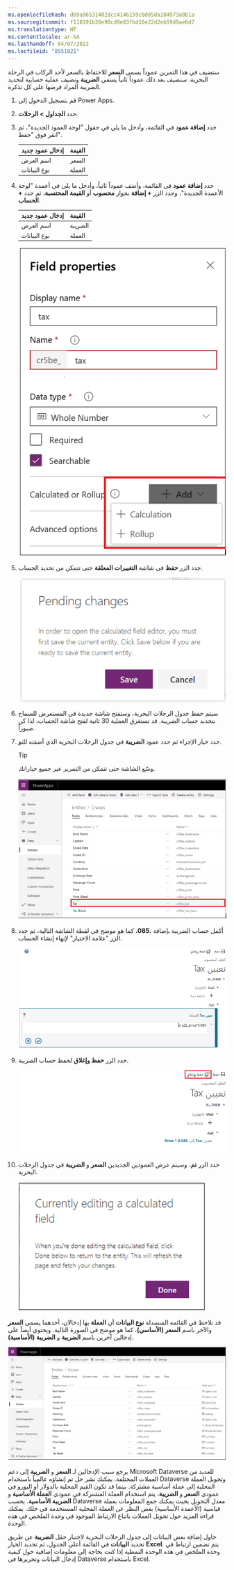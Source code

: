 ```yaml
---
ms.openlocfilehash: db9a96531402dcc4146159c8d05da184973a8b1a
ms.sourcegitcommit: f118191b20e90cd9e83fbd16e22d2eb59d9ae6d7
ms.translationtype: HT
ms.contentlocale: ar-SA
ms.lasthandoff: 04/07/2022
ms.locfileid: "8551921"
---
```

ستضيف في هذا التمرين عموداً يسمى **السعر** للاحتفاظ بالسعر لأحد الركاب في الرحلة البحرية. ستضيف بعد ذلك عموداً ثانياً يسمى **الضريبة** وتضيف عملية حسابية لتحديد الضريبة المراد فرضها على كل تذكرة.

1.  قم بتسجيل الدخول إلى Power Apps.

2.  حدد **الجداول > الرحلات**.

3.  حدد **إضافة عمود** في القائمة، وأدخل ما يلي في حقول "لوحة العمود الجديدة"، ثم انقر فوق "حفظ".

    | إدخال عمود جديد | القيمة    |
    |-----------------|----------|
    | اسم العرض    | السعر    |
    | نوع البيانات       | العملة |

4.  حدد **إضافة عمود** في القائمة، وأضف عموداً ثانياً، وأدخل ما يلي في أعمدة "لوحة الأعمدة الجديدة"، وحدد الزر **+ إضافة** بجوار **محسوب** أو **القيمة المحتسبة**، ثم حدد **+ الحساب**.

    | إدخال عمود جديد | القيمة    |
    |-----------------|----------|
    | اسم العرض    | الضريبة      |
    | نوع البيانات       | العملة |

    ![لقطه شاشه لإضافة عمود باستخدام الزر "+ الحساب".](../media/Module_3_-_Unit_4_Lab_-_Image_1.png)

5.  حدد الزر **حفظ** في شاشة **التغييرات المعلقة** حتى تتمكن من تحديد الحساب.

    ![لقطه للزر حفظ على شاشة التغييرات المعلقة.](../media/Module_3_-_Unit_4_Lab_-_Image_2.png)

6.  سيتم حفظ جدول الرحلات البحرية، وستفتح شاشة جديدة في المستعرض للسماح بتحديد حساب الضريبة. قد تستغرق العملية 30 ثانية لفتح شاشة الحساب، لذا كن صبوراً.

7.  حدد خيار الإجراء ثم حدد عمود **الضريبة** في جدول الرحلات البحرية الذي أضفته للتو.

    > [!TIP]
    > وسّع الشاشة حتى تتمكن من التمرير عبر جميع خياراتك.

    ![لقطة شاشة لخيار الإجراء مع تحديد عمود الضريبة.](../media/Module_3_-_Unit_4_Lab_-_Image_3.png)

8.  أكمل حساب الضريبة بإضافة **.085**، كما هو موضح في لقطة الشاشة التالية، ثم حدد الزر "علامة الاختيار" لإنهاء إنشاء الحساب.

    ![لقطة شاشة لحساب الضريبة باستخدام .085 مع الزر "علامة الاختيار" لإكمال الحساب.](../media/Module_3_-_Unit_4_Lab_-_Image_4.png)

9.  حدد الزر **حفظ وإغلاق** لحفظ حساب الضريبة.

    ![لقطة شاشة للزر "حفظ وإغلاق" لحفظ حساب الضريبة.](../media/Module_3_-_Unit_4_Lab_-_Image_5.png)

10. حدد الزر **تم**، وسيتم عرض العمودين الجديدين **السعر** و **الضريبة** في جدول الرحلات البحرية.

    ![لقطة شاشة للزر "تم" في شاشة تحرير عمود محسوب حالياً.](../media/Module_3_-_Unit_4_Lab_-_Image_6.png)

قد تلاحظ في القائمة المنسدلة **نوع البيانات** أن **العملة** بها إدخالان، أحدهما يسمى **السعر** والآخر باسم **السعر (الأساسي)**، كما هو موضح في الصورة التالية. ويحتوي أيضاً على إدخالين آخرين باسم **الضريبة** و **الضريبة (الأساسية)**. 

![لقطة شاشة للقائمة المنسدلة لنوع البيانات مع إدخالين للعملة، "السعر" و"السعر (الأساسي)".](../media/Module_3_-_Unit_4_Lab_-_Image_7.png)

يرجع سبب الإدخالين لـ **السعر** و **الضريبة** إلى دعم Microsoft Dataverse للعديد من العملات المختلفة. يمكنك نشر حل تم إنشاؤه عالمياً باستخدام Dataverse وتحويل العملة المحلية إلى عملة أساسية مشتركة. بينما قد تكون القيم المحلية بالدولار أو اليورو في عمودي **السعر** و **الضريبة**، يتم استخدام العملة المشتركة في عمودي **العملة الأساسية** و **الضريبة الأساسية**. يحسب Dataverse معدل التحويل بحيث يمكنك جمع المعلومات بعملة قياسية (الأعمدة الأساسية) بغض النظر عن العملة المحلية المستخدمة في حلك.
يمكنك قراءة المزيد حول تحويل العملات باتباع الارتباط الموجود في وحدة الملخص في هذه الوحدة.

حاول إضافة بعض البيانات إلى جدول الرحلات البحرية لاختبار حقل **الضريبة** عن طريق تحديد **البيانات** في القائمة أعلى الجدول، ثم تحديد الخيار **Excel**. يتم تضمين ارتباط في وحدة الملخص في هذه الوحدة النمطية إذا كنت بحاجة إلى معلومات إضافية حول كيفية إدخال البيانات وتحريرها في Dataverse باستخدام Excel. 
